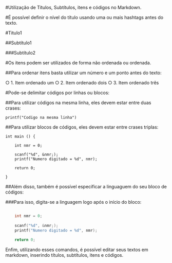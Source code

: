 #Utilização de Títulos, Subtítulos, itens e códigos no Markdown.

#É possível definir o nível do título usando uma ou mais hashtags antes do texto.

#Titulo1

##Subtítulo1

###Subtítulo2


#Os itens podem ser utilizados de forma não ordenada ou ordenada.

##Para ordenar itens basta utilizar um número e um ponto antes do texto:

○ 1. Item ordenado um
○ 2. Item ordenado dois
○ 3. Item ordenado três


#Pode-se delimitar códigos por linhas ou blocos:

##Para utilizar códigos na mesma linha, eles devem estar entre duas crases:

`printf("Codigo na mesma linha")`


##Para utilizar blocos de códigos, eles devem estar entre crases triplas:

``` 
int main () {

	int nmr = 0;
	
	scanf("%d", &nmr;);
	printf("Numero digitado = %d", nmr);
	
	return 0;	

}
```

##Além disso, também é possível especificar a linguaguem do seu bloco de códigos:

###Para isso, digita-se a linguagem logo após o início do bloco:

```c int main () {

	int nmr = 0;
	
	scanf("%d", &nmr;);
	printf("Numero digitado = %d", nmr);
	
	return 0; 

```

Enfim, utilizando esses comandos, é possível editar seus textos em markdown, inserindo títulos, subtítulos, itens e códigos.

